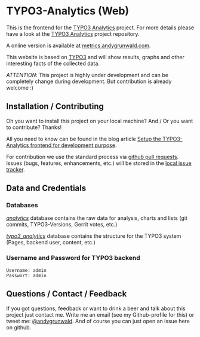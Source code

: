 # TYPO3-Analytics (Web)

This is the frontend for the [TYPO3 Analytics](https://github.com/andygrunwald/TYPO3-Analytics) project. For more details please have a look at the [TYPO3 Analytics](https://github.com/andygrunwald/TYPO3-Analytics) project repository.

A online version is available at [metrics.andygrunwald.com](http://metrics.andygrunwald.com/).

This website is based on [TYPO3](http://typo3.org/) and will show results, graphs and other interesting facts of the collected data.

*ATTENTION*: This project is highly under development and can be completely change during development. But contribution is already welcome :)

## Installation / Contributing

Oh you want to install this project on your local machine? And / Or you want to contribute? Thanks!

All you need to know can be found in the blog article [Setup the TYPO3-Analytics frontend for development purpose](http://andygrunwald.blogspot.de/2013/11/setup-typo3-analytics-frontend-for.html).

For contribution we use the standard process via [github pull requests](https://help.github.com/categories/63/articles). Issues (bugs, features, enhancements, etc.) will be stored in the [local issue tracker](https://github.com/andygrunwald/TYPO3-Analytics-Web/issues).

## Data and Credentials

### Databases

[*analytics*](https://dl.dropboxusercontent.com/u/10444758/TYPO3-Analytics/2013-11-11-20-35_-_analysis.sql.tar.gz) database contains the raw data for analysis, charts and lists (git commits, TYPO3-Versions, Gerrit votes, etc.)

[*typo3_analytics*](https://dl.dropboxusercontent.com/u/10444758/TYPO3-Analytics/2013-11-11-20-35_-_typo3_analysis_dev.sql.tar.gz) database contains the structure for the TYPO3 system (Pages, backend user, content, etc.)

### Username and Password for TYPO3 backend

```
Username: admin
Passwort: admin
```

## Questions / Contact / Feedback

If you got questions, feedback or want to drink a beer and talk about this project just contact me.
Write me an email (see my Github-profile for this) or tweet me: [@andygrunwald](http://twitter.com/andygrunwald).
And of course you can just open an issue here on github.